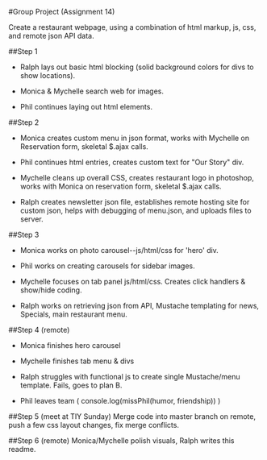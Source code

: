 #Group Project (Assignment 14)

Create a restaurant webpage, using a combination of html markup, js, css, and remote json API data. 

##Step 1
* Ralph lays out basic html blocking (solid background colors for divs to show locations).  

* Monica & Mychelle search web for images. 

* Phil continues laying out html elements. 

##Step 2 
* Monica creates custom menu in json format, works with Mychelle on Reservation form, skeletal $.ajax calls.

* Phil continues html entries, creates custom text for "Our Story" div.

* Mychelle cleans up overall CSS, creates restaurant logo in photoshop, works with Monica on reservation form, skeletal $.ajax calls. 

* Ralph creates newsletter json file, establishes remote hosting site for custom json, helps with debugging of menu.json, and uploads files to server. 

##Step 3
* Monica works on photo carousel--js/html/css for 'hero' div.

* Phil works on creating carousels for sidebar images.

* Mychelle focuses on tab panel js/html/css. Creates click handlers & show/hide coding. 

* Ralph works on retrieving json from API, Mustache templating for news, Specials, main restaurant menu. 

##Step 4 (remote)
* Monica finishes hero carousel

* Mychelle finishes tab menu & divs

* Ralph struggles with functional js to create single Mustache/menu template. Fails, goes to plan B. 

* Phil leaves team ( console.log(missPhil(humor, friendship)) )

##Step 5 (meet at TIY Sunday)
Merge code into master branch on remote, push a few css layout changes, fix merge conflicts. 

##Step 6 (remote) 
Monica/Mychelle polish visuals, Ralph writes this readme. 
